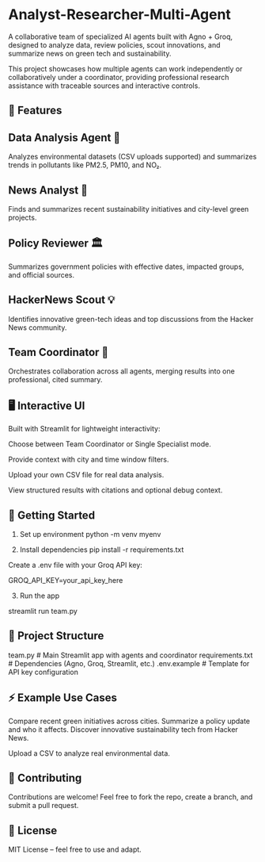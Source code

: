 # Analyst-Researcher-Multi-Agent

A collaborative team of specialized AI agents built with Agno + Groq, designed to analyze data, review policies, scout innovations, and summarize news on green tech and sustainability.

This project showcases how multiple agents can work independently or collaboratively under a coordinator, providing professional research assistance with traceable sources and interactive controls.

## 🌟 Features

## Data Analysis Agent 🧮
Analyzes environmental datasets (CSV uploads supported) and summarizes trends in pollutants like PM2.5, PM10, and NO₂.

## News Analyst 📰
Finds and summarizes recent sustainability initiatives and city-level green projects.

## Policy Reviewer 🏛️
Summarizes government policies with effective dates, impacted groups, and official sources.

## HackerNews Scout 💡
Identifies innovative green-tech ideas and top discussions from the Hacker News community.

## Team Coordinator 🤝
Orchestrates collaboration across all agents, merging results into one professional, cited summary.

## 🖥️ Interactive UI

Built with Streamlit for lightweight interactivity:

Choose between Team Coordinator or Single Specialist mode.

Provide context with city and time window filters.

Upload your own CSV file for real data analysis.

View structured results with citations and optional debug context.

## 🚀 Getting Started

1. Set up environment
python -m venv myenv

2. Install dependencies
pip install -r requirements.txt

Create a .env file with your Groq API key:

GROQ_API_KEY=your_api_key_here

3. Run the app

streamlit run team.py

## 📂 Project Structure
team.py          # Main Streamlit app with agents and coordinator
requirements.txt # Dependencies (Agno, Groq, Streamlit, etc.)
.env.example     # Template for API key configuration

## ⚡ Example Use Cases
Compare recent green initiatives across cities.
Summarize a policy update and who it affects.
Discover innovative sustainability tech from Hacker News.

Upload a CSV to analyze real environmental data.

## 🤝 Contributing
Contributions are welcome! Feel free to fork the repo, create a branch, and submit a pull request.

## 📜 License

MIT License – feel free to use and adapt.
